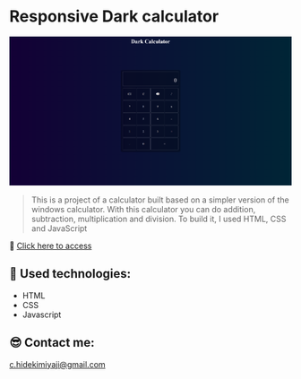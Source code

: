 # Responsive Dark calculator

![preview](./preview/preview.png)

> This is a project of a calculator built based on a simpler version of the windows calculator. With this calculator you can do addition, subtraction, multiplication and division. To build it, I used HTML, CSS and JavaScript

🔗 [Click here to access](https://caiomiyaji.github.io/calculator/)

## 🔧 Used technologies:

- HTML
- CSS
- Javascript

## 😎 Contact me:

c.hidekimiyaji@gmail.com
